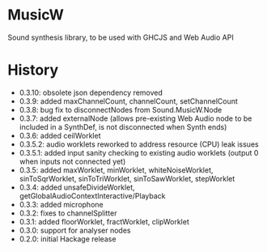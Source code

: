 # MusicW

Sound synthesis library, to be used with GHCJS and Web Audio API  

# History

- 0.3.10: obsolete json dependency removed
- 0.3.9: added maxChannelCount, channelCount, setChannelCount
- 0.3.8: bug fix to disconnectNodes from Sound.MusicW.Node
- 0.3.7: added externalNode (allows pre-existing Web Audio node to be included in a SynthDef, is not disconnected when Synth ends)
- 0.3.6: added ceilWorklet
- 0.3.5.2: audio worklets reworked to address resource (CPU) leak issues
- 0.3.5.1: added input sanity checking to existing audio worklets (output 0 when inputs not connected yet)
- 0.3.5: added maxWorklet, minWorklet, whiteNoiseWorklet, sinToSqrWorklet, sinToTriWorklet, sinToSawWorklet, stepWorklet
- 0.3.4: added unsafeDivideWorklet, getGlobalAudioContextInteractive/Playback
- 0.3.3: added microphone
- 0.3.2: fixes to channelSplitter
- 0.3.1: added floorWorklet, fractWorklet, clipWorklet
- 0.3.0: support for analyser nodes
- 0.2.0: initial Hackage release
